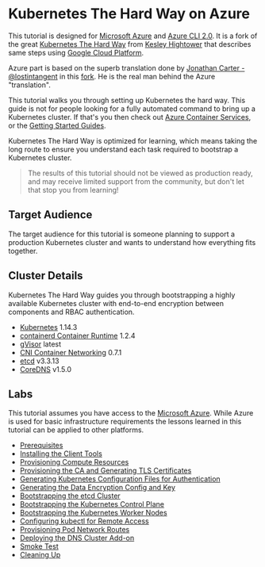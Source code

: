 # Kubernetes The Hard Way on Azure

This tutorial is designed for [Microsoft Azure](https://azure.microsoft.com) and [Azure CLI 2.0](https://github.com/azure/azure-cli).
It is a fork of the great [Kubernetes The Hard Way](https://github.com/kelseyhightower/kubernetes-the-hard-way) from [Kesley Hightower](https://twitter.com/kelseyhightower) that describes same steps using [Google Cloud Platform](https://cloud.google.com).

Azure part is based on the superb translation done by [Jonathan Carter - @lostintangent](https://twitter.com/LostInTangent) in this [fork](https://github.com/lostintangent/kubernetes-the-hard-way). He is the real man behind the Azure "translation".

This tutorial walks you through setting up Kubernetes the hard way. This guide is not for people looking for a fully automated command to bring up a Kubernetes cluster. If that's you then check out [Azure Container Services](https://azure.microsoft.com/en-us/services/container-service), or the [Getting Started Guides](http://kubernetes.io/docs/getting-started-guides).

Kubernetes The Hard Way is optimized for learning, which means taking the long route to ensure you understand each task required to bootstrap a Kubernetes cluster.

> The results of this tutorial should not be viewed as production ready, and may receive limited support from the community, but don't let that stop you from learning!

## Target Audience

The target audience for this tutorial is someone planning to support a production Kubernetes cluster and wants to understand how everything fits together.

## Cluster Details

Kubernetes The Hard Way guides you through bootstrapping a highly available Kubernetes cluster with end-to-end encryption between components and RBAC authentication.

* [Kubernetes](https://github.com/kubernetes/kubernetes) 1.14.3
* [containerd Container Runtime](https://github.com/containerd/containerd) 1.2.4
* [gVisor](https://github.com/google/gvisor) latest
* [CNI Container Networking](https://github.com/containernetworking/cni) 0.7.1
* [etcd](https://github.com/coreos/etcd) v3.3.13
* [CoreDNS](https://github.com/coredns/coredns) v1.5.0

## Labs

This tutorial assumes you have access to the [Microsoft Azure](https://azure.microsoft.com). While Azure is used for basic infrastructure requirements the lessons learned in this tutorial can be applied to other platforms.

* [Prerequisites](docs/01-prerequisites.md)
* [Installing the Client Tools](docs/02-client-tools.md)
* [Provisioning Compute Resources](docs/03-compute-resources.md)
* [Provisioning the CA and Generating TLS Certificates](docs/04-certificate-authority.md)
* [Generating Kubernetes Configuration Files for Authentication](docs/05-kubernetes-configuration-files.md)
* [Generating the Data Encryption Config and Key](docs/06-data-encryption-keys.md)
* [Bootstrapping the etcd Cluster](docs/07-bootstrapping-etcd.md)
* [Bootstrapping the Kubernetes Control Plane](docs/08-bootstrapping-kubernetes-controllers.md)
* [Bootstrapping the Kubernetes Worker Nodes](docs/09-bootstrapping-kubernetes-workers.md)
* [Configuring kubectl for Remote Access](docs/10-configuring-kubectl.md)
* [Provisioning Pod Network Routes](docs/11-pod-network-routes.md)
* [Deploying the DNS Cluster Add-on](docs/12-dns-addon.md)
* [Smoke Test](docs/13-smoke-test.md)
* [Cleaning Up](docs/14-cleanup.md)
